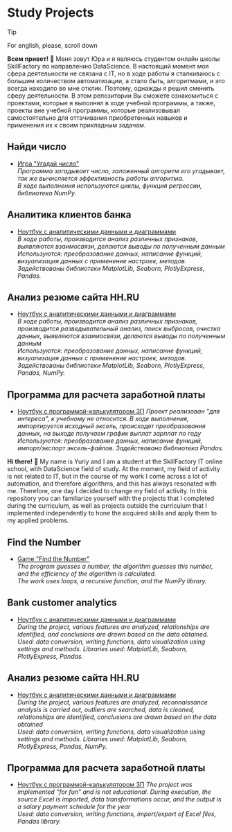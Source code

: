 # Study Projects

> [!TIP]
> For english, please, scroll down

**Всем привет!** :wave:
Меня зовут Юра и я являюсь студентом онлайн школы SkillFactory по направлению DataScience. 
В настоящий момент моя сфера деятельности не связана с IT, но в ходе работы я сталкиваюсь с большим количеством автоматизации, а стало быть, алгоритмами, и это всегда находило во мне отклик. Поэтому, однажды я решил сменить сферу деятельности. 
В этом репозитории Вы сможете ознакомиться с проектами, которые я выполнял в ходе учебной программы, а также, проекты вне учебной программы, которые реализовывал самостоятельно для оттачивания приобретенных навыков и применения их к своим прикладным задачам.

## Найди число 

* [Игра "Угадай число"](https://github.com/Nitys70/Study_Projects/tree/main/Find_the_Number) \
 _Программа загадывает число, заложенный алгоритм его угадывает, так же вычисляется эффективность работы алгоритма._\
 _В ходе выполнения используются циклы, функция регрессии, библиотека NumPy._

## Аналитика клиентов банка

* [Ноутбук с аналитическими данными и диаграммами](https://github.com/Nitys70/Study_Projects/blob/main/Bank_clients_Data_Analysis/Unit_13_Task_9_11.ipynb) \
 _В ходе работы, производится анализ различных признаков, выявляются взаимосвязи, делаются выводы по полученным данным_\
 _Используются: преобразование данных, написание функций, визуализация данных с применение настроек, методов. Задействованы библиотеки MatplotLib, Seaborn, PlotlyExpress, Pandas._

## Анализ резюме сайта HH.RU

* [Ноутбук с аналитическими данными и диаграммами](https://github.com/Nitys70/Study_Projects/blob/main/Project-HH_CV_Data_Analysis/Project-1._%D0%9D%D0%BE%D1%83%D1%82%D0%B1%D1%83%D0%BA-%D1%88%D0%B0%D0%B1%D0%BB%D0%BE%D0%BD.ipynb) \
 _В ходе работы, производится анализ различных признаков, производится разведывательный анализ, поиск выбросов, очистка данных, выявляются взаимосвязи, делаются выводы по полученным данным_\
 _Используются: преобразование данных, написание функций, визуализация данных с применение настроек, методов. Задействованы библиотеки MatplotLib, Seaborn, PlotlyExpress, Pandas, NumPy._

## Программа для расчета заработной платы

* [Ноутбук с программой-калькулятором ЗП](https://github.com/Nitys70/Study_Projects/blob/main/Sallary_calculation/sallary.ipynb)
 _Проект реализован "для интереса", к учебному не относится. В ходе выполнения, импортируется исходный эксель, происходят преобразования данных, на выходе получаем график выплат зарплат по году_\
 _Используются: преобразование данных, написание функций, импорт/экспорт эксель-файлов. Задействована библиотека Pandas._



**Hi there!** :wave:
My name is Yuriy and I am a student at the SkillFactory IT online school, with DataScience field of study. 
At the moment, my field of activity is not related to IT, but in the course of my work I come across a lot of automation, and therefore algorithms, and this has always resonated with me. Therefore, one day I decided to change my field of activity. 
In this repository you can familiarize yourself with the projects that I completed during the curriculum, as well as projects outside the curriculum that I implemented independently to hone the acquired skills and apply them to my applied problems.

## Find the Number 

* [Game "Find the Number"](https://github.com/Nitys70/Study_Projects/tree/main/Find_the_Number) \
_The program guesses a number, the algorithm guesses this number, and the efficiency of the algorithm is calculated._\
 _The work uses loops, a recursive function, and the NumPy library._

## Bank customer analytics

* [Ноутбук с аналитическими данными и диаграммами](https://github.com/Nitys70/Study_Projects/blob/main/Bank_clients_Data_Analysis/Unit_13_Task_9_11.ipynb) \
 _During the project, various features are analyzed, relationships are identified, and conclusions are drawn based on the data obtained._\
 _Used: data conversion, writing functions, data visualization using settings and methods. Libraries used: MatplotLib, Seaborn, PlotlyExpress, Pandas._

## Анализ резюме сайта HH.RU

* [Ноутбук с аналитическими данными и диаграммами](https://github.com/Nitys70/Study_Projects/blob/main/Project-HH_CV_Data_Analysis/Project-1._%D0%9D%D0%BE%D1%83%D1%82%D0%B1%D1%83%D0%BA-%D1%88%D0%B0%D0%B1%D0%BB%D0%BE%D0%BD.ipynb) \
 _During the project, various features are analyzed, reconnaissance analysis is carried out, outliers are searched, data is cleaned, relationships are identified, conclusions are drawn based on the data obtained_\
 _Used: data conversion, writing functions, data visualization using settings and methods. Libraries used: MatplotLib, Seaborn, PlotlyExpress, Pandas, NumPy._

## Программа для расчета заработной платы

* [Ноутбук с программой-калькулятором ЗП](https://github.com/Nitys70/Study_Projects/blob/main/Sallary_calculation/sallary.ipynb)
 _The project was implemented “for fun” and is not educational. During execution, the source Excel is imported, data transformations occur, and the output is a salary payment schedule for the year_\
 _Used: data conversion, writing functions, import/export of Excel files, Pandas library._

